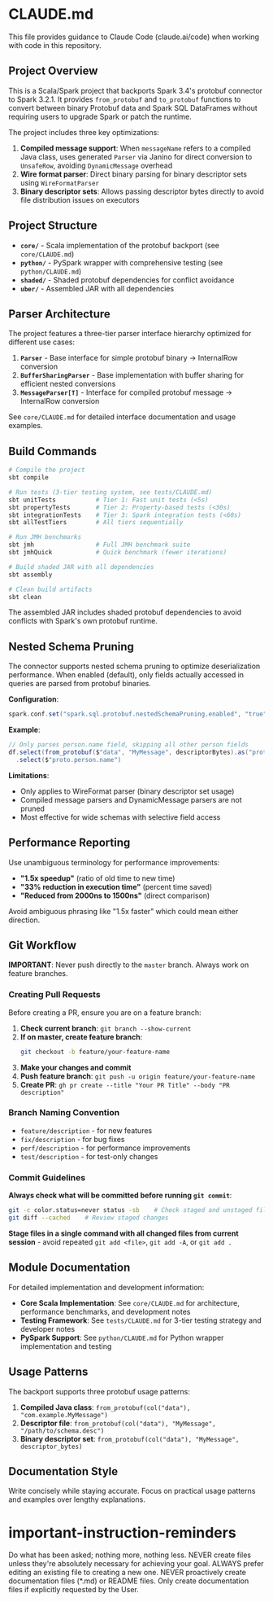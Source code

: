 # CLAUDE.md

This file provides guidance to Claude Code (claude.ai/code) when working with code in this repository.

## Project Overview

This is a Scala/Spark project that backports Spark 3.4's protobuf connector to Spark 3.2.1. It provides `from_protobuf` and `to_protobuf` functions to convert between binary Protobuf data and Spark SQL DataFrames without requiring users to upgrade Spark or patch the runtime.

The project includes three key optimizations:
1. **Compiled message support**: When `messageName` refers to a compiled Java class, uses generated `Parser` via Janino for direct conversion to `UnsafeRow`, avoiding `DynamicMessage` overhead
2. **Wire format parser**: Direct binary parsing for binary descriptor sets using `WireFormatParser`
3. **Binary descriptor sets**: Allows passing descriptor bytes directly to avoid file distribution issues on executors

## Project Structure

- **`core/`** - Scala implementation of the protobuf backport (see `core/CLAUDE.md`)
- **`python/`** - PySpark wrapper with comprehensive testing (see `python/CLAUDE.md`) 
- **`shaded/`** - Shaded protobuf dependencies for conflict avoidance
- **`uber/`** - Assembled JAR with all dependencies

## Parser Architecture

The project features a three-tier parser interface hierarchy optimized for different use cases:

1. **`Parser`** - Base interface for simple protobuf binary → InternalRow conversion
2. **`BufferSharingParser`** - Base implementation with buffer sharing for efficient nested conversions
3. **`MessageParser[T]`** - Interface for compiled protobuf message → InternalRow conversion

See `core/CLAUDE.md` for detailed interface documentation and usage examples.

## Build Commands

```bash
# Compile the project
sbt compile

# Run tests (3-tier testing system, see tests/CLAUDE.md)
sbt unitTests           # Tier 1: Fast unit tests (<5s)
sbt propertyTests       # Tier 2: Property-based tests (<30s)
sbt integrationTests    # Tier 3: Spark integration tests (<60s)
sbt allTestTiers        # All tiers sequentially

# Run JMH benchmarks
sbt jmh                 # Full JMH benchmark suite
sbt jmhQuick            # Quick benchmark (fewer iterations)

# Build shaded JAR with all dependencies
sbt assembly

# Clean build artifacts
sbt clean
```

The assembled JAR includes shaded protobuf dependencies to avoid conflicts with Spark's own protobuf runtime.

## Nested Schema Pruning

The connector supports nested schema pruning to optimize deserialization performance. When enabled (default), only fields actually accessed in queries are parsed from protobuf binaries.

**Configuration**:
```scala
spark.conf.set("spark.sql.protobuf.nestedSchemaPruning.enabled", "true")  // default
```

**Example**:
```scala
// Only parses person.name field, skipping all other person fields
df.select(from_protobuf($"data", "MyMessage", descriptorBytes).as("proto"))
  .select($"proto.person.name")
```

**Limitations**:
- Only applies to WireFormat parser (binary descriptor set usage)
- Compiled message parsers and DynamicMessage parsers are not pruned
- Most effective for wide schemas with selective field access

## Performance Reporting

Use unambiguous terminology for performance improvements:
- **"1.5x speedup"** (ratio of old time to new time)
- **"33% reduction in execution time"** (percent time saved)
- **"Reduced from 2000ns to 1500ns"** (direct comparison)

Avoid ambiguous phrasing like "1.5x faster" which could mean either direction.

## Git Workflow

**IMPORTANT**: Never push directly to the `master` branch. Always work on feature branches.

### Creating Pull Requests

Before creating a PR, ensure you are on a feature branch:

1. **Check current branch**: `git branch --show-current`
2. **If on master, create feature branch**:
   ```bash
   git checkout -b feature/your-feature-name
   ```
3. **Make your changes and commit**
4. **Push feature branch**: `git push -u origin feature/your-feature-name`
5. **Create PR**: `gh pr create --title "Your PR Title" --body "PR description"`

### Branch Naming Convention
- `feature/description` - for new features
- `fix/description` - for bug fixes
- `perf/description` - for performance improvements
- `test/description` - for test-only changes

### Commit Guidelines
**Always check what will be committed before running `git commit`**:
```bash
git -c color.status=never status -sb    # Check staged and unstaged files
git diff --cached    # Review staged changes
```

**Stage files in a single command with all changed files from current session** - avoid repeated `git add <file>`, `git add -A`, or `git add .`

## Module Documentation

For detailed implementation and development information:

- **Core Scala Implementation**: See `core/CLAUDE.md` for architecture, performance benchmarks, and development notes
- **Testing Framework**: See `tests/CLAUDE.md` for 3-tier testing strategy and developer notes
- **PySpark Support**: See `python/CLAUDE.md` for Python wrapper implementation and testing

## Usage Patterns

The backport supports three protobuf usage patterns:

1. **Compiled Java class**: `from_protobuf(col("data"), "com.example.MyMessage")`
2. **Descriptor file**: `from_protobuf(col("data"), "MyMessage", "/path/to/schema.desc")`  
3. **Binary descriptor set**: `from_protobuf(col("data"), "MyMessage", descriptor_bytes)`

## Documentation Style

Write concisely while staying accurate. Focus on practical usage patterns and examples over lengthy explanations.

# important-instruction-reminders
Do what has been asked; nothing more, nothing less.
NEVER create files unless they're absolutely necessary for achieving your goal.
ALWAYS prefer editing an existing file to creating a new one.
NEVER proactively create documentation files (*.md) or README files. Only create documentation files if explicitly requested by the User.